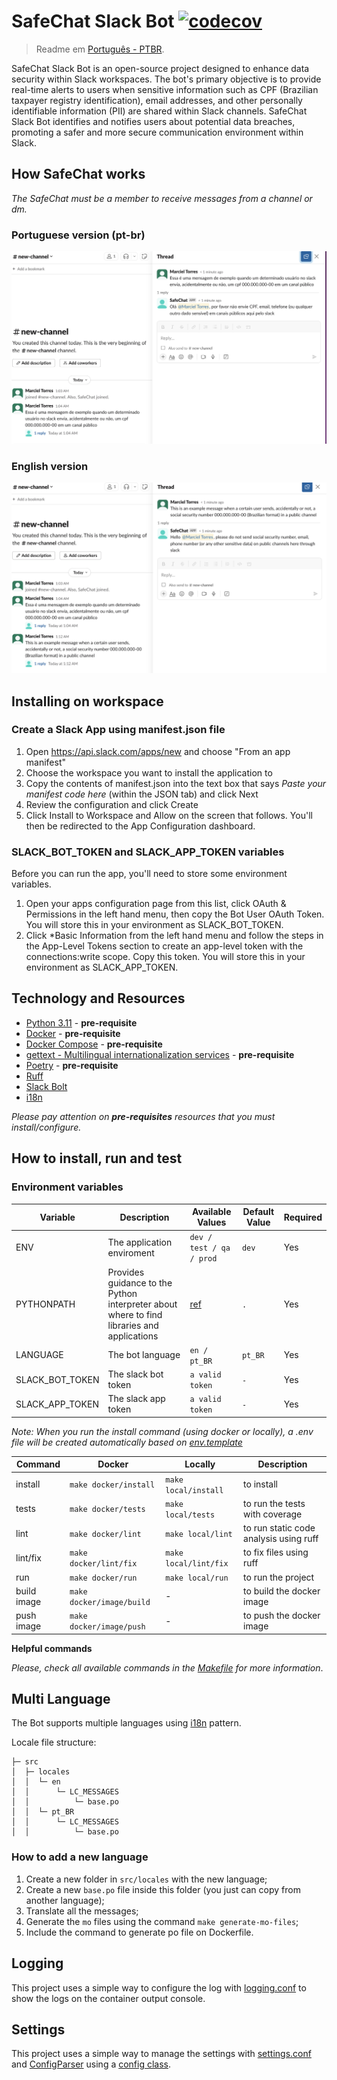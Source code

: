 # SafeChat Slack Bot [![codecov](https://codecov.io/gh/marcieltorres/safe-chat-slack-bot/graph/badge.svg?token=V0T0I3SI3P)](https://codecov.io/gh/marcieltorres/safe-chat-slack-bot)

> Readme em [Português - PTBR](README.PTBR.md).

SafeChat Slack Bot is an open-source project designed to enhance data security within Slack workspaces. The bot's primary objective is to provide real-time alerts to users when sensitive information such as CPF (Brazilian taxpayer registry identification), email addresses, and other personally identifiable information (PII) are shared within Slack channels. SafeChat Slack Bot identifies and notifies users about potential data breaches, promoting a safer and more secure communication environment within Slack.

## How SafeChat works

*The SafeChat must be a member to receive messages from a channel or dm.*

### Portuguese version (pt-br)
![Bot working pt-br](.docs/print_bot_working_in_pt_br_language.png)

### English version
![Bot working en](.docs/print_bot_working_in_en_language.png)

## Installing on workspace

### Create a Slack App using manifest.json file

1. Open https://api.slack.com/apps/new and choose "From an app manifest"
2. Choose the workspace you want to install the application to
3. Copy the contents of manifest.json into the text box that says *Paste your manifest code here* (within the JSON tab) and click Next
4. Review the configuration and click Create
5. Click Install to Workspace and Allow on the screen that follows. You'll then be redirected to the App Configuration dashboard.

### SLACK_BOT_TOKEN and SLACK_APP_TOKEN variables

Before you can run the app, you'll need to store some environment variables.

1. Open your apps configuration page from this list, click OAuth & Permissions in the left hand menu, then copy the Bot User OAuth Token. You will store this in your environment as SLACK_BOT_TOKEN.
2. Click *Basic Information from the left hand menu and follow the steps in the App-Level Tokens section to create an app-level token with the connections:write scope. Copy this token. You will store this in your environment as SLACK_APP_TOKEN.

## Technology and Resources

- [Python 3.11](https://www.python.org/downloads/release/python-3110/) - **pre-requisite**
- [Docker](https://www.docker.com/get-started) - **pre-requisite**
- [Docker Compose](https://docs.docker.com/compose/) - **pre-requisite**
- [gettext - Multilingual internationalization services](https://docs.python.org/pt-br/3/library/gettext.html) - **pre-requisite**
- [Poetry](https://python-poetry.org/) - **pre-requisite**
- [Ruff](https://github.com/astral-sh/ruff)
- [Slack Bolt](https://pypi.org/project/slack-bolt/)
- [i18n](https://docs.python.org/3/library/i18n.html)

*Please pay attention on **pre-requisites** resources that you must install/configure.*

## How to install, run and test

### Environment variables

Variable | Description | Available Values | Default Value | Required
--- | --- | --- | --- | ---
ENV | The application enviroment | `dev / test / qa / prod` | `dev` | Yes
PYTHONPATH | Provides guidance to the Python interpreter about where to find libraries and applications | [ref](https://docs.python.org/3/using/cmdline.html#envvar-PYTHONPATH) | `.` | Yes
LANGUAGE | The bot language | `en / pt_BR` | `pt_BR` | Yes
SLACK_BOT_TOKEN | The slack bot token | `a valid token` | `-` | Yes
SLACK_APP_TOKEN | The slack app token | `a valid token` | `-` | Yes

*Note: When you run the install command (using docker or locally), a .env file will be created automatically based on [env.template](env.template)*

Command | Docker | Locally | Description
---- | ------- | ------- | -------
install | `make docker/install` | `make local/install` | to install
tests | `make docker/tests` | `make local/tests` | to run the tests with coverage
lint | `make docker/lint` | `make local/lint` | to run static code analysis using ruff
lint/fix | `make docker/lint/fix` | `make local/lint/fix` | to fix files using ruff
run | `make docker/run` | `make local/run` | to run the project
build image | `make docker/image/build` | - | to build the docker image
push image | `make docker/image/push` | - | to push the docker image

**Helpful commands**

*Please, check all available commands in the [Makefile](Makefile) for more information*.

## Multi Language

The Bot supports multiple languages using [i18n](https://docs.python.org/3/library/i18n.html) pattern.

Locale file structure:
```
├─ src
│  ├─ locales
│  │  └─ en
│  │      └─ LC_MESSAGES
│  │          └─ base.po
│  │  └─ pt_BR
│  │      └─ LC_MESSAGES
│  │          └─ base.po
```

### How to add a new language

1) Create a new folder in `src/locales` with the new language;
2) Create a new `base.po` file inside this folder (you just can copy from another language);
3) Translate all the messages;
4) Generate the `mo` files using the command `make generate-mo-files`;
5) Include the command to generate po file on Dockerfile.

## Logging

This project uses a simple way to configure the log with [logging.conf](logging.conf) to show the logs on the container output console.

## Settings

This project uses a simple way to manage the settings with [settings.conf](settings.conf) and [ConfigParser](https://docs.python.org/3/library/configparser.html) using a [config class](./src/config/settings.py).

